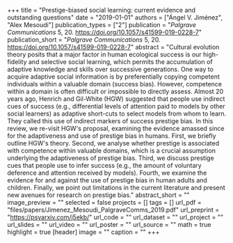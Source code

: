 +++
title = "Prestige-biased social learning: current evidence and outstanding questions"
date = "2019-01-01"
authors = ["Ángel V. Jiménez", "Alex Mesoudi"]
publication_types = ["2"]
publication = "_Palgrave Communications_ 5, 20. https://doi.org/10.1057/s41599-019-0228-7"
publication_short = "_Palgrave Communications_ 5, 20. https://doi.org/10.1057/s41599-019-0228-7"
abstract = "Cultural evolution theory posits that a major factor in human ecological success is our high-fidelity and selective social learning, which permits the accumulation of adaptive knowledge and skills over successive generations. One way to acquire adaptive social information is by preferentially copying competent individuals within a valuable domain (success bias). However, competence within a domain is often difficult or impossible to directly assess. Almost 20 years ago, Henrich and Gil-White (HGW) suggested that people use indirect cues of success (e.g., differential levels of attention paid to models by other social learners) as adaptive short-cuts to select models from whom to learn. They called this use of indirect markers of success prestige bias. In this review, we re-visit HGW's proposal, examining the evidence amassed since for the adaptiveness and use of prestige bias in humans. First, we briefly outline HGW's theory. Second, we analyse whether prestige is associated with competence within valuable domains, which is a crucial assumption underlying the adaptiveness of prestige bias. Third, we discuss prestige cues that people use to infer success (e.g., the amount of voluntary deference and attention received by models). Fourth, we examine the evidence for and against the use of prestige bias in human adults and children. Finally, we point out limitations in the current literature and present new avenues for research on prestige bias."
abstract_short = ""
image_preview = ""
selected = false
projects = []
tags = []
url_pdf = "files/papers/Jimenez_Mesoudi_PalgraveComms_2019.pdf"
url_preprint = "https://psyarxiv.com/j5ekb/"
url_code = ""
url_dataset = ""
url_project = ""
url_slides = ""
url_video = ""
url_poster = ""
url_source = ""
math = true
highlight = true
[header]
image = ""
caption = ""
+++
